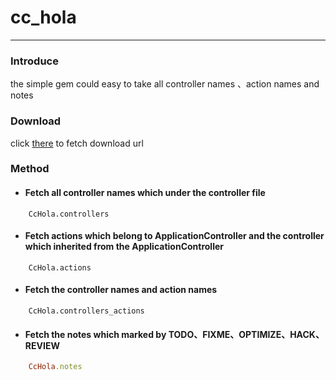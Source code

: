 # cc_hola
---

### Introduce
the simple gem could easy to take all controller names 、action names and notes 

### Download 
click [there](https://rubygems.org/gems/cc_hola) to fetch download url

### Method
- #### Fetch all controller names which under the controller file
```
	CcHola.controllers
```
		
- #### Fetch actions which belong to ApplicationController and the controller which inherited from the ApplicationController
```
	CcHola.actions
```
- #### Fetch the controller names and action names
```
	CcHola.controllers_actions
```
- #### Fetch the notes which marked by TODO、FIXME、OPTIMIZE、HACK、REVIEW
``` ruby 
	CcHola.notes
```
 
 